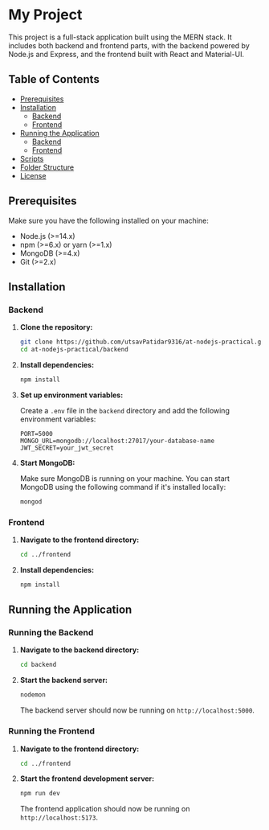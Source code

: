 # My Project

This project is a full-stack application built using the MERN stack. It includes both backend and frontend parts, with the backend powered by Node.js and Express, and the frontend built with React and Material-UI.

## Table of Contents

- [Prerequisites](#prerequisites)
- [Installation](#installation)
  - [Backend](#backend)
  - [Frontend](#frontend)
- [Running the Application](#running-the-application)
  - [Backend](#running-the-backend)
  - [Frontend](#running-the-frontend)
- [Scripts](#scripts)
- [Folder Structure](#folder-structure)
- [License](#license)

## Prerequisites

Make sure you have the following installed on your machine:

- Node.js (>=14.x)
- npm (>=6.x) or yarn (>=1.x)
- MongoDB (>=4.x)
- Git (>=2.x)

## Installation

### Backend

1. **Clone the repository:**

   ```bash
   git clone https://github.com/utsavPatidar9316/at-nodejs-practical.git
   cd at-nodejs-practical/backend
   ```

2. **Install dependencies:**

   ```bash
   npm install
   ```

3. **Set up environment variables:**

   Create a `.env` file in the `backend` directory and add the following environment variables:

   ```env
   PORT=5000
   MONGO_URL=mongodb://localhost:27017/your-database-name
   JWT_SECRET=your_jwt_secret
   ```

4. **Start MongoDB:**

   Make sure MongoDB is running on your machine. You can start MongoDB using the following command if it's installed locally:

   ```bash
   mongod
   ```

### Frontend

1. **Navigate to the frontend directory:**

   ```bash
   cd ../frontend
   ```

2. **Install dependencies:**

   ```bash
   npm install
   ```

## Running the Application

### Running the Backend

1. **Navigate to the backend directory:**

   ```bash
   cd backend
   ```

2. **Start the backend server:**

   ```bash
   nodemon
   ```

   The backend server should now be running on `http://localhost:5000`.

### Running the Frontend

1. **Navigate to the frontend directory:**

   ```bash
   cd ../frontend
   ```

2. **Start the frontend development server:**

   ```bash
   npm run dev
   ```

   The frontend application should now be running on `http://localhost:5173`.
